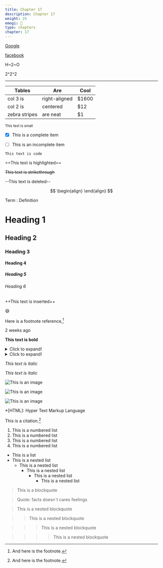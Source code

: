 ```yaml
---
title: Chapter 17
description: Chapter 17
weight: 25
emogi: 🤡
type: chapters
chapter: 17
---
```



[Google](https://www.google.com)

[facebook](https://www.facebook.com "This is a title")


H~2~O


2^2^2


---


| Tables | Are | Cool |
| --- | --- | --- |
| col 3 is | right-aligned | $1600 |
| col 2 is | centered | $12 |
| zebra stripes | are neat | $1 |


<sub>This text is small</sub>


- [x] This is a complete item
- [ ] This is an incomplete item


`This text is code`


==This text is highlighted==


~~This text is strikethrough~~


--This text is deleted--


$$
\begin{align}
\end{align}
$$


Term
: Definition


# Heading 1 
## Heading 2 
### Heading 3 
#### Heading 4 
##### Heading 5 
###### Heading 6 


++This text is inserted++


:smile:


Here is a footnote reference,[^1]
[^1]: And here is the footnote.


<time datetime="2013-04-06T12:32+00:00">2 weeks ago</time>


**This text is bold**


<details>
<summary>Click to expand!</summary>
</details>


<details>
<summary>Click to expand!</summary>
</details>


*This text is italic*

_This text is italic_


![This is an image](https://www.google.com/images/branding/googlelogo/1x/googlelogo_color_272x92dp.png)

![This is an image](https://images.pexels.com/photos/14980905/pexels-photo-14980905.jpeg "This is a title")

![This is an image](https://images.pexels.com/photos/1612351/pexels-photo-1612351.jpeg)


*[HTML]: Hyper Text Markup Language


This is a citation.[^1]
[^1]: This is a citation.


1. This is a numbered list
2. This is a numbered list
3. This is a numbered list
4. This is a numbered list
- This is a list
- This is a nested list
	- This is a nested list
		- This is a nested list
			- This is a nested list
				- This is a nested list


> This is a blockquote

> Quote: facts doesn`t cares feelings 

> This is a nested blockquote

>> This is a nested blockquote

>>> This is a nested blockquote

>>>> This is a nested blockquote
